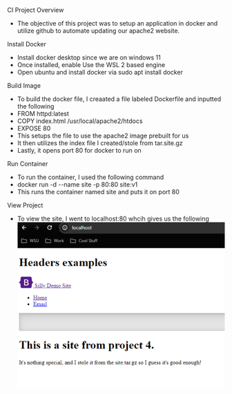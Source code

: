 CI Project Overview
 - The objective of this project was to setup  an application in docker and utilize github to automate updating our apache2 website.

 Install Docker
 - Install docker desktop since we are on windows 11
 - Once installed, enable Use the WSL 2 based engine 
 - Open ubuntu and install docker via sudo apt install docker

 Build Image 
 - To build the docker file, I creaated a file labeled Dockerfile and inputted the following
  - FROM httpd:latest
  - COPY index.html /usr/local/apache2/htdocs
  - EXPOSE 80
 - This setups the file to use the apache2 image prebuilt for us
 - It then utilizes the index file I created/stole from tar.site.gz
 - Lastly, it opens port 80 for docker to run on

 Run Container
  - To run the container, I used the following command
  - docker run -d --name site -p 80:80 site:v1
  - This runs the container named site and puts it on port 80

 View Project
  - To view the site, I went to localhost:80 whcih gives us the following 
  ![Site image](images/image1.png)